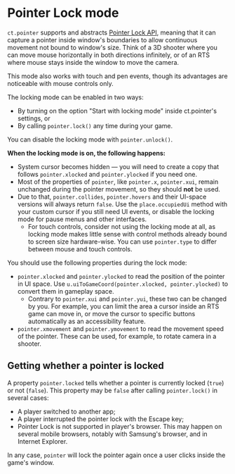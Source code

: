# Pointer Lock mode

`ct.pointer` supports and abstracts [Pointer Lock API](https://developer.mozilla.org/en-US/docs/Web/API/Pointer_Lock_API), meaning that it can capture a pointer inside window's boundaries to allow continuous movement not bound to window's size. Think of a 3D shooter where you can move mouse horizontally in both directions infinitely, or of an RTS where mouse stays inside the window to move the camera.

This mode also works with touch and pen events, though its advantages are noticeable with mouse controls only.

The locking mode can be enabled in two ways:

* By turning on the option "Start with locking mode" inside ct.pointer's settings, or
* By calling `pointer.lock()` any time during your game.

You can disable the locking mode with `pointer.unlock()`.

**When the locking mode is on, the following happens:**

* System cursor becomes hidden — you will need to create a copy that follows `pointer.xlocked` and `pointer.ylocked` if you need one.
* Most of the properties of `pointer`, like `pointer.x`, `pointer.xui`, remain unchanged during the pointer movement, so they should **not** be used.
* Due to that, `pointer.collides`, `pointer.hovers` and their UI-space versions will always return `false`. Use the `place.occupiedUi` method with your custom cursor if you still need UI events, or disable the locking mode for pause menus and other interfaces.
  * For touch controls, consider not using the locking mode at all, as locking mode makes little sense with control methods already bound to screen size hardware-wise. You can use `pointer.type` to differ between mouse and touch controls.

You should use the following properties during the lock mode:

* `pointer.xlocked` and `pointer.ylocked` to read the position of the pointer in UI space. Use `u.uiToGameCoord(pointer.xlocked, pointer.ylocked)` to convert them in gameplay space.
  * Contrary to `pointer.xui` and `pointer.yui`, these two can be changed by you. For example, you can limit the area a cursor inside an RTS game can move in, or move the cursor to specific buttons automatically as an accessibility feature.
* `pointer.xmovement` and `pointer.ymovement` to read the movement speed of the pointer. These can be used, for example, to rotate camera in a shooter.

## Getting whether a pointer is locked

A property `pointer.locked` tells whether a pointer is currently locked (`true`) or not (`false`).
This property may be `false` after calling `pointer.lock()` in several cases:

* A player switched to another app;
* A player interrupted the pointer lock with the Escape key;
* Pointer Lock is not supported in player's browser. This may happen on several mobile browsers, notably with Samsung's browser, and in Internet Explorer.

In any case, `pointer` will lock the pointer again once a user clicks inside the game's window.
